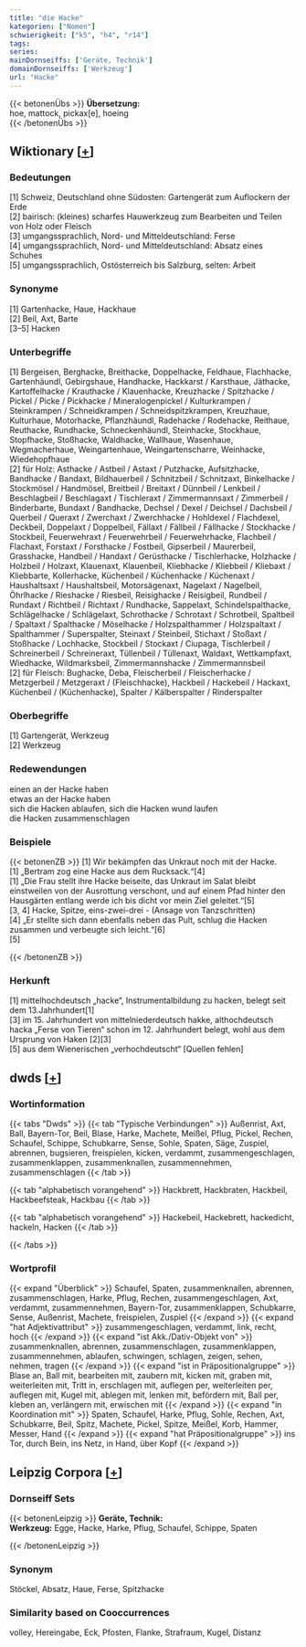 ```yaml
---
title: "die Hacke"
kategorien: ["Nomen"]
schwierigkeit: ["k5", "h4", "r14"]
tags:
series:
mainDornseiffs: ['Geräte, Technik']
domainDornseiffs: ['Werkzeug']
url: "Hacke"
---
```


{{< betonenÜbs >}}
**Übersetzung:**  
hoe, mattock, pickax[e], hoeing  
{{< /betonenÜbs >}}

## Wiktionary [[+](https://de.wiktionary.org/wiki/Hacke)]

### Bedeutungen
[1] Schweiz, Deutschland ohne Südosten: Gartengerät zum Auflockern der Erde  
[2] bairisch: (kleines) scharfes Hauwerkzeug zum Bearbeiten und Teilen von Holz oder Fleisch  
[3] umgangssprachlich, Nord- und Mitteldeutschland: Ferse  
[4] umgangssprachlich, Nord- und Mitteldeutschland: Absatz eines Schuhes  
[5] umgangssprachlich, Ostösterreich bis Salzburg, selten: Arbeit  

### Synonyme
[1] Gartenhacke, Haue, Hackhaue  
[2] Beil, Axt, Barte  
[3–5] Hacken  

### Unterbegriffe
[1] Bergeisen, Berghacke, Breithacke, Doppelhacke, Feldhaue, Flachhacke, Gartenhäundl, Gebirgshaue, Handhacke, Hackkarst / Karsthaue, Jäthacke, Kartoffelhacke / Krauthacke / Klauenhacke, Kreuzhacke / Spitzhacke / Pickel / Picke / Pickhacke / Mineralogenpickel / Kulturkrampen / Steinkrampen / Schneidkrampen / Schneidspitzkrampen, Kreuzhaue, Kulturhaue, Motorhacke, Pflanzhäundl, Radehacke / Rodehacke, Reithaue, Reuthacke, Rundhacke, Schneckenhäundl, Steinhacke, Stockhaue, Stopfhacke, Stoßhacke, Waldhacke, Wallhaue, Wasenhaue, Wegmacherhaue, Weingartenhaue, Weingartenscharre, Weinhacke, Wiedehopfhaue  
[2] für Holz: Asthacke / Astbeil / Astaxt / Putzhacke, Aufsitzhacke, Bandhacke / Bandaxt, Bildhauerbeil / Schnitzbeil / Schnitzaxt, Binkelhacke / Stockmösel / Handmösel, Breitbeil / Breitaxt / Dünnbeil / Lenkbeil / Beschlagbeil / Beschlagaxt / Tischleraxt / Zimmermannsaxt / Zimmerbeil / Binderbarte, Bundaxt / Bandhacke, Dechsel / Dexel / Deichsel / Dachsbeil / Querbeil / Queraxt / Zwerchaxt / Zwerchhacke / Hohldexel / Flachdexel, Deckbeil, Doppelaxt / Doppelbeil, Fällaxt / Fällbeil / Fällhacke / Stockhacke / Stockbeil, Feuerwehraxt / Feuerwehrbeil / Feuerwehrhacke, Flachbeil / Flachaxt, Forstaxt / Forsthacke / Fostbeil, Gipserbeil / Maurerbeil, Grasshacke, Handbeil / Handaxt / Gerüsthacke / Tischlerhacke, Holzhacke / Holzbeil / Holzaxt, Klauenaxt, Klauenbeil, Kliebhacke / Kliebbeil / Kliebaxt / Kliebbarte, Kollerhacke, Küchenbeil / Küchenhacke / Küchenaxt / Haushaltsaxt / Haushaltsbeil, Motorsägenaxt, Nagelaxt / Nagelbeil, Öhrlhacke / Rieshacke / Riesbeil, Reisighacke / Reisigbeil, Rundbeil / Rundaxt / Richtbeil / Richtaxt / Rundhacke, Sappelaxt, Schindelspalthacke, Schlägelhacke / Schlägelaxt, Schrothacke / Schrotaxt / Schrotbeil, Spaltbeil / Spaltaxt / Spalthacke / Möselhacke / Holzspalthammer / Holzspaltaxt / Spalthammer / Superspalter, Steinaxt / Steinbeil, Stichaxt / Stoßaxt / Stoßhacke / Lochhacke, Stockbeil / Stockaxt / Ciupaga, Tischlerbeil / Schreinerbeil / Schreineraxt, Tüllenbeil / Tüllenaxt, Waldaxt, Wettkampfaxt, Wiedhacke, Wildmarksbeil, Zimmermannshacke / Zimmermannsbeil  
[2] für Fleisch: Bughacke, Deba, Fleischerbeil / Fleischerhacke / Metzgerbeil / Metzgeraxt / (Fleischhacke), Hackbeil / Hackebeil / Hackaxt, Küchenbeil / (Küchenhacke), Spalter / Kälberspalter / Rinderspalter  

### Oberbegriffe
[1] Gartengerät, Werkzeug  
[2] Werkzeug  

### Redewendungen
einen an der Hacke haben  
etwas an der Hacke haben  
sich die Hacken ablaufen, sich die Hacken wund laufen  
die Hacken zusammenschlagen  

### Beispiele
{{< betonenZB >}}
[1] Wir bekämpfen das Unkraut noch mit der Hacke.  
[1] „Bertram zog eine Hacke aus dem Rucksack.“[4]  
[1] „Die Frau stellt ihre Hacke beiseite, das Unkraut im Salat bleibt einstweilen von der Ausrottung verschont, und auf einem Pfad hinter den Hausgärten entlang werde ich bis dicht vor mein Ziel geleitet.“[5]  
[3, 4] Hacke, Spitze, eins-zwei-drei - (Ansage von Tanzschritten)  
[4] „Er stellte sich dann ebenfalls neben das Pult, schlug die Hacken zusammen und verbeugte sich leicht.“[6]  
[5]  

{{< /betonenZB >}}
### Herkunft
[1] mittelhochdeutsch „hacke“, Instrumentalbildung zu hacken, belegt seit dem 13.Jahrhundert[1]  
[3] im 15. Jahrhundert von mittelniederdeutsch hakke, althochdeutsch hacka „Ferse von Tieren“ schon im 12. Jahrhundert belegt, wohl aus dem Ursprung von Haken [2][3]  
[5] aus dem Wienerischen „verhochdeutscht“ [Quellen fehlen]  



## dwds [[+](https://www.dwds.de/wb/Hacke)]

### Wortinformation
{{< tabs "Dwds" >}}
{{< tab "Typische Verbindungen" >}}
Außenrist, Axt, Ball, Bayern-Tor, Beil, Blase, Harke, Machete, Meißel, Pflug, Pickel, Rechen, Schaufel, Schippe, Schubkarre, Sense, Sohle, Spaten, Säge, Zuspiel, abrennen, bugsieren, freispielen, kicken, verdammt, zusammengeschlagen, zusammenklappen, zusammenknallen, zusammennehmen, zusammenschlagen
{{< /tab >}}

{{< tab "alphabetisch vorangehend" >}}
Hackbrett, Hackbraten, Hackbeil, Hackbeefsteak, Hackbau
{{< /tab >}}

{{< tab "alphabetisch vorangehend" >}}
Hackebeil, Hackebrett, hackedicht, hackeln, Hacken
{{< /tab >}}

{{< /tabs >}}

### Wortprofil
{{< expand "Überblick" >}} Schaufel, Spaten, zusammenknallen, abrennen, zusammenschlagen, Harke, Pflug, Rechen, zusammengeschlagen, Axt, verdammt, zusammennehmen, Bayern-Tor, zusammenklappen, Schubkarre, Sense, Außenrist, Machete, freispielen, Zuspiel {{< /expand >}}
{{< expand "hat Adjektivattribut" >}} zusammengeschlagen, verdammt, link, recht, hoch {{< /expand >}}
{{< expand "ist Akk./Dativ-Objekt von" >}} zusammenknallen, abrennen, zusammenschlagen, zusammenklappen, zusammennehmen, ablaufen, schwingen, schlagen, zeigen, sehen, nehmen, tragen {{< /expand >}}
{{< expand "ist in Präpositionalgruppe" >}} Blase an, Ball mit, bearbeiten mit, zaubern mit, kicken mit, graben mit, weiterleiten mit, Tritt in, erschlagen mit, auflegen per, weiterleiten per, auflegen mit, Kugel mit, ablegen mit, lenken mit, befördern mit, Ball per, kleben an, verlängern mit, erwischen mit {{< /expand >}}
{{< expand "in Koordination mit" >}} Spaten, Schaufel, Harke, Pflug, Sohle, Rechen, Axt, Schubkarre, Beil, Spitz, Machete, Pickel, Spitze, Meißel, Korb, Hammer, Messer, Hand {{< /expand >}}
{{< expand "hat Präpositionalgruppe" >}} ins Tor, durch Bein, ins Netz, in Hand, über Kopf {{< /expand >}}

## Leipzig Corpora [[+](https://corpora.uni-leipzig.de/en/res?word=Hacke&corpusId=deu_newscrawl-public_2018)]

### Dornseiff Sets
{{< betonenLeipzig >}}
**Geräte, Technik:**  
**Werkzeug:** Egge, Hacke, Harke, Pflug, Schaufel, Schippe, Spaten  

{{< /betonenLeipzig >}}

### Synonym
Stöckel, Absatz, Haue, Ferse, Spitzhacke


### Similarity based on Cooccurrences
volley, Hereingabe, Eck, Pfosten, Flanke, Strafraum, Kugel, Distanz

